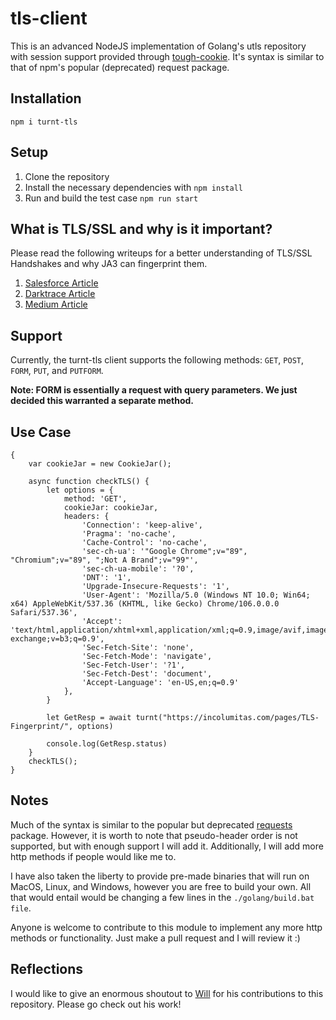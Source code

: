 # tls-client

This is an advanced NodeJS implementation of Golang's utls repository with session support provided through [tough-cookie](https://www.npmjs.com/package/tough-cookie). It's syntax is similar to that of npm's popular (deprecated) request package.

## Installation
```
npm i turnt-tls
```

## Setup
1. Clone the repository
2. Install the necessary dependencies with `npm install`
3. Run and build the test case `npm run start`

## What is TLS/SSL and why is it important?
Please read the following writeups for a better understanding of TLS/SSL Handshakes and why JA3 can fingerprint them.

1. [Salesforce Article](https://engineering.salesforce.com/tls-fingerprinting-with-ja3-and-ja3s-247362855967/)
2. [Darktrace Article](https://darktrace.com/blog/beyond-the-hash-how-unsupervised-machine-learning-unlocks-the-true-power-of-ja3)
3. [Medium Article](https://infosecwriteups.com/demystifying-ja3-one-handshake-at-a-time-c80b04ccb393)

## Support
Currently, the turnt-tls client supports the following methods: `GET`, `POST`, `FORM`, `PUT`, and `PUTFORM`. 

**Note: FORM is essentially a request with query parameters. We just decided this warranted a separate method.**

## Use Case
```
{
    var cookieJar = new CookieJar();

    async function checkTLS() {
        let options = {
            method: 'GET',
            cookieJar: cookieJar,
            headers: {
                'Connection': 'keep-alive',
                'Pragma': 'no-cache',
                'Cache-Control': 'no-cache',
                'sec-ch-ua': '"Google Chrome";v="89", "Chromium";v="89", ";Not A Brand";v="99"',
                'sec-ch-ua-mobile': '?0',
                'DNT': '1',
                'Upgrade-Insecure-Requests': '1',
                'User-Agent': 'Mozilla/5.0 (Windows NT 10.0; Win64; x64) AppleWebKit/537.36 (KHTML, like Gecko) Chrome/106.0.0.0 Safari/537.36',
                'Accept': 'text/html,application/xhtml+xml,application/xml;q=0.9,image/avif,image/webp,image/apng,*/*;q=0.8,application/signed-exchange;v=b3;q=0.9',
                'Sec-Fetch-Site': 'none',
                'Sec-Fetch-Mode': 'navigate',
                'Sec-Fetch-User': '?1',
                'Sec-Fetch-Dest': 'document',
                'Accept-Language': 'en-US,en;q=0.9'
            },
        }
        
        let GetResp = await turnt("https://incolumitas.com/pages/TLS-Fingerprint/", options)

        console.log(GetResp.status)
    }
    checkTLS();
}
```

## Notes
Much of the syntax is similar to the popular but deprecated [requests](https://www.npmjs.com/package/request) package. However, it is worth to note that pseudo-header order is not supported, but with enough support I will add it. Additionally, I will add more http methods if people would like me to. 

I have also taken the liberty to provide pre-made binaries that will run on MacOS, Linux, and Windows, however you are free to build your own. All that would entail would be changing a few lines in the `./golang/build.bat file`.

Anyone is welcome to contribute to this module to implement any more http methods or functionality. Just make a pull request and I will review it :)

## Reflections
I would like to give an enormous shoutout to [Will](https://github.com/missingsemi) for his contributions to this repository. Please go check out his work!